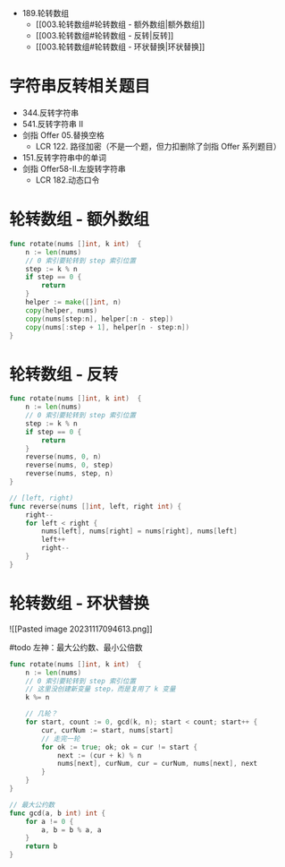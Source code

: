 - 189.轮转数组
	- [[003.轮转数组#轮转数组 - 额外数组|额外数组]]
	- [[003.轮转数组#轮转数组 - 反转|反转]]
	- [[003.轮转数组#轮转数组 - 环状替换|环状替换]]

# 字符串反转相关题目
- 344.反转字符串
- 541.反转字符串 II
- 剑指 Offer 05.替换空格
	- LCR 122. 路径加密（不是一个题，但力扣删除了剑指 Offer 系列题目）
- 151.反转字符串中的单词
- 剑指 Offer58-II.左旋转字符串
	- LCR 182.动态口令

# 轮转数组 - 额外数组
```go
func rotate(nums []int, k int)  {
	n := len(nums)
	// 0 索引要轮转到 step 索引位置
	step := k % n
	if step == 0 {
		return
	}
	helper := make([]int, n)
	copy(helper, nums)
	copy(nums[step:n], helper[:n - step])
	copy(nums[:step + 1], helper[n - step:n])
}
```

# 轮转数组 - 反转
```go
func rotate(nums []int, k int)  {
	n := len(nums)
	// 0 索引要轮转到 step 索引位置
	step := k % n
	if step == 0 {
		return
	}
	reverse(nums, 0, n)
	reverse(nums, 0, step)
	reverse(nums, step, n)
}

// [left, right)
func reverse(nums []int, left, right int) {
	right--
	for left < right {
		nums[left], nums[right] = nums[right], nums[left]
		left++
		right--
	}
}
```

# 轮转数组 - 环状替换
![[Pasted image 20231117094613.png]]

#todo 左神：最大公约数、最小公倍数

```go
func rotate(nums []int, k int)  {
	n := len(nums)
	// 0 索引要轮转到 step 索引位置
	// 这里没创建新变量 step，而是复用了 k 变量
	k %= n

	// 几轮？
	for start, count := 0, gcd(k, n); start < count; start++ {
		cur, curNum := start, nums[start]
		// 走完一轮
		for ok := true; ok; ok = cur != start {
			next := (cur + k) % n
			nums[next], curNum, cur = curNum, nums[next], next
		}
	}
}

// 最大公约数
func gcd(a, b int) int {
	for a != 0 {
		a, b = b % a, a
	}
	return b
}
```
